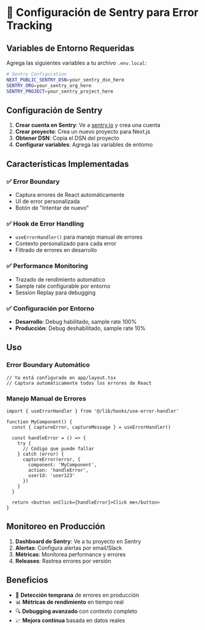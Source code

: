 # 🚨 Configuración de Sentry para Error Tracking

## Variables de Entorno Requeridas

Agrega las siguientes variables a tu archivo `.env.local`:

```bash
# Sentry Configuration
NEXT_PUBLIC_SENTRY_DSN=your_sentry_dsn_here
SENTRY_ORG=your_sentry_org_here
SENTRY_PROJECT=your_sentry_project_here
```

## Configuración de Sentry

1. **Crear cuenta en Sentry**: Ve a [sentry.io](https://sentry.io) y crea una cuenta
2. **Crear proyecto**: Crea un nuevo proyecto para Next.js
3. **Obtener DSN**: Copia el DSN del proyecto
4. **Configurar variables**: Agrega las variables de entorno

## Características Implementadas

### ✅ Error Boundary
- Captura errores de React automáticamente
- UI de error personalizada
- Botón de "Intentar de nuevo"

### ✅ Hook de Error Handling
- `useErrorHandler()` para manejo manual de errores
- Contexto personalizado para cada error
- Filtrado de errores en desarrollo

### ✅ Performance Monitoring
- Trazado de rendimiento automático
- Sample rate configurable por entorno
- Session Replay para debugging

### ✅ Configuración por Entorno
- **Desarrollo**: Debug habilitado, sample rate 100%
- **Producción**: Debug deshabilitado, sample rate 10%

## Uso

### Error Boundary Automático
```tsx
// Ya está configurado en app/layout.tsx
// Captura automáticamente todos los errores de React
```

### Manejo Manual de Errores
```tsx
import { useErrorHandler } from '@/lib/hooks/use-error-handler'

function MyComponent() {
  const { captureError, captureMessage } = useErrorHandler()
  
  const handleError = () => {
    try {
      // Código que puede fallar
    } catch (error) {
      captureError(error, {
        component: 'MyComponent',
        action: 'handleError',
        userId: 'user123'
      })
    }
  }
  
  return <button onClick={handleError}>Click me</button>
}
```

## Monitoreo en Producción

1. **Dashboard de Sentry**: Ve a tu proyecto en Sentry
2. **Alertas**: Configura alertas por email/Slack
3. **Métricas**: Monitorea performance y errores
4. **Releases**: Rastrea errores por versión

## Beneficios

- 🚨 **Detección temprana** de errores en producción
- 📊 **Métricas de rendimiento** en tiempo real
- 🔍 **Debugging avanzado** con contexto completo
- 📈 **Mejora continua** basada en datos reales
